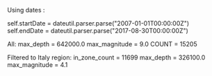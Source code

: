 
Using dates :

self.startDate = dateutil.parser.parse("2007-01-01T00:00:00Z")
self.endDate = dateutil.parser.parse("2017-08-30T00:00:00Z")

All:
max_depth = 642000.0
max_magnitude = 9.0
COUNT = 15205

Filtered to Italy region:
in_zone_count = 11699
max_depth = 326100.0
max_magnitude = 4.1
